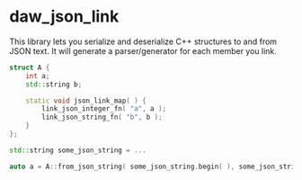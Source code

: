 # daw_json_link 

This library lets you serialize and deserialize C++ structures to and from JSON text.  It will generate a parser/generator for each member you link.

```C++
struct A {
	int a;
	std::string b;

	static void json_link_map( ) {
		link_json_integer_fn( "a", a );
		link_json_string_fn( "b", b );
	}
};

std::string some_json_string = ...

auto a = A::from_json_string( some_json_string.begin( ), some_json_string.end( ) );
```

